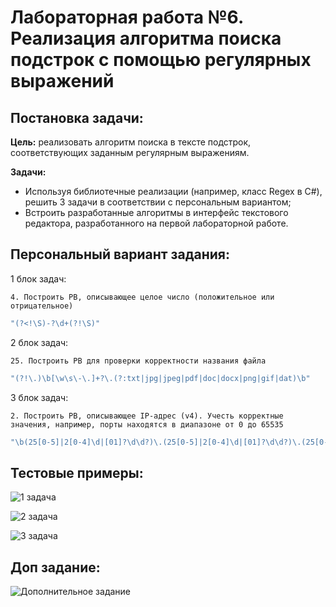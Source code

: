# Лабораторная работа №6. Реализация алгоритма поиска подстрок с помощью регулярных выражений

## Постановка задачи:

**Цель:** реализовать алгоритм поиска в тексте подстрок, соответствующих заданным регулярным выражениям.

**Задачи:**
- Используя библиотечные реализации (например, класс Regex в C#), решить 3 задачи в соответствии с персональным вариантом;
- Встроить разработанные алгоритмы в интерфейс текстового редактора, разработанного на первой лабораторной работе.

## Персональный вариант задания:

1 блок задач: 
```bnf
4. Построить РВ, описывающее целое число (положительное или
отрицательное)
```
```c#
"(?<!\S)-?\d+(?!\S)"
```
2 блок задач: 
```bnf
25. Построить РВ для проверки корректности названия файла
```
```c#
"(?!\.)\b[\w\s\-\.]+?\.(?:txt|jpg|jpeg|pdf|doc|docx|png|gif|dat)\b"
```
3 блок задач: 
```bnf
2. Построить РВ, описывающее IP-адрес (v4). Учесть корректные
значения, например, порты находятся в диапазоне от 0 до 65535
```
```c#
"\b(25[0-5]|2[0-4]\d|[01]?\d\d?)\.(25[0-5]|2[0-4]\d|[01]?\d\d?)\.(25[0-5]|2[0-4]\d|[01]?\d\d?)\.(25[0-5]|2[0-4]\d|[01]?\d\d?):(6553[0-5]|655[0-2]\d|65[0-4]\d{2}|6[0-4]\d{3}|[1-5]\d{4}|[1-9]\d{0,3}|0)\b"
```

## Тестовые примеры: 
![1 задача](6(1).png)

![2 задача](6(2).png)

![3 задача](6(3).png)

## Доп задание: 
![Дополнительное задание](6(4).png)
